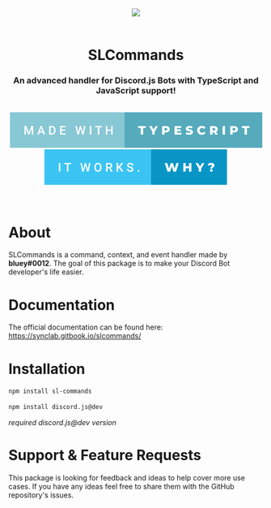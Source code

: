 <div align="center">
	<a href="https://npmjs.com/package/sl-commands"><img src="https://nodeico.herokuapp.com/sl-commands.svg"></a>
	<br><br>
  <h1><strong>SLCommands</strong></h1>
  <h3><strong>An advanced handler for Discord.js Bots with TypeScript and JavaScript support!</strong></h3><br>
	<img src="assets/made-with-typescript.svg"> <img src="assets/it-works.-why_.svg">
</div>
<br><br>

# **About**

SLCommands is a command, context, and event handler made by **bluey#0012**. The goal of this package is to make your Discord Bot developer's life easier.

# **Documentation**

The official documentation can be found here: https://synclab.gitbook.io/slcommands/

# **Installation**

```bash
npm install sl-commands
```

```bash
npm install discord.js@dev
```
_required discord.js@dev version_

# **Support & Feature Requests**

This package is looking for feedback and ideas to help cover more use cases. If you have any ideas feel free to share them with the GitHub repository's issues.
